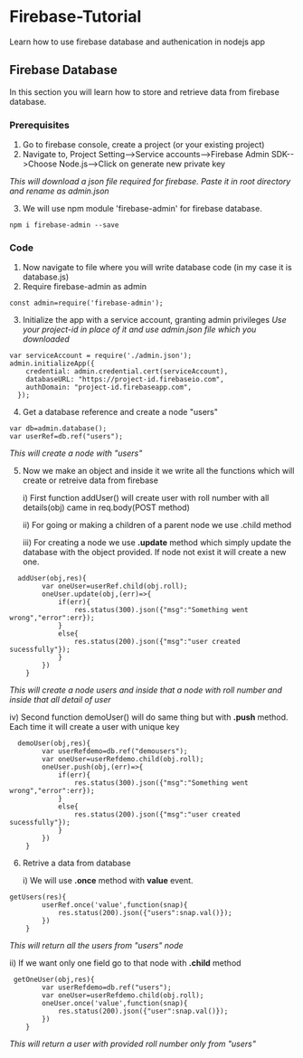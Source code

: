 # Firebase-Tutorial
Learn how to use firebase database and authenication in nodejs app

## Firebase Database
In this section you will learn how to store and retrieve data from firebase database.
### Prerequisites
1. Go to firebase console, create a project (or your existing project)
2. Navigate to, Project Setting-->Service accounts-->Firebase Admin SDK-->Choose Node.js-->Click on generate new private key

*This will download a json file required for firebase. Paste it in root directory and rename as admin.json* 

3. We will use npm module 'firebase-admin' for firebase database.
```
npm i firebase-admin --save
```
### Code
1. Now navigate to file where you will write database code (in my case it is database.js)
2. Require firebase-admin as admin
```
const admin=require('firebase-admin');
```
3. Initialize the app with a service account, granting admin privileges
*Use your project-id in place of it and use admin.json file which you downloaded*
```
var serviceAccount = require('./admin.json'); 
admin.initializeApp({
    credential: admin.credential.cert(serviceAccount),
    databaseURL: "https://project-id.firebaseio.com",
    authDomain: "project-id.firebaseapp.com",
  });
```
4. Get a database reference and create a node "users"
```
var db=admin.database();
var userRef=db.ref("users");
```
*This will create a node with "users"*

5. Now we make an object and inside it we write all the functions which will create or retreive data from firebase

    i) First function addUser() will create user with roll number with all details(obj) came in req.body(POST method)

    ii) For going or making a children of a parent node we use .child method

    iii) For creating a node we use **.update** method which simply update the database with the object provided. If node not exist it will create a new one.
```
  addUser(obj,res){
        var oneUser=userRef.child(obj.roll);
        oneUser.update(obj,(err)=>{
            if(err){
                res.status(300).json({"msg":"Something went wrong","error":err});
            }
            else{
                res.status(200).json({"msg":"user created sucessfully"});
            }
        })
    }
```
*This will create a node users and inside that a node with roll number and inside that all detail of user*

iv) Second function demoUser() will do same thing but with **.push** method. Each time it will create a user with unique key
```
  demoUser(obj,res){
        var userRefdemo=db.ref("demousers");
        var oneUser=userRefdemo.child(obj.roll);
        oneUser.push(obj,(err)=>{
            if(err){
                res.status(300).json({"msg":"Something went wrong","error":err});
            }
            else{
                res.status(200).json({"msg":"user created sucessfully"});
            }
        })
    }
```

6. Retrive a data from database

    i) We will use **.once** method with **value** event.
```
getUsers(res){
        userRef.once('value',function(snap){
            res.status(200).json({"users":snap.val()});
        })
    }
```
*This will return all the users from "users" node*

ii) If we want only one field go to that node with **.child** method


```
 getOneUser(obj,res){
        var userRefdemo=db.ref("users");
        var oneUser=userRefdemo.child(obj.roll);
        oneUser.once('value',function(snap){
            res.status(200).json({"user":snap.val()});
        })
    }
```
*This will return a user with provided roll number only from "users"*
